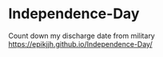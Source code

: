 # Independence-Day
Count down my discharge date from military  
https://epikjjh.github.io/Independence-Day/
